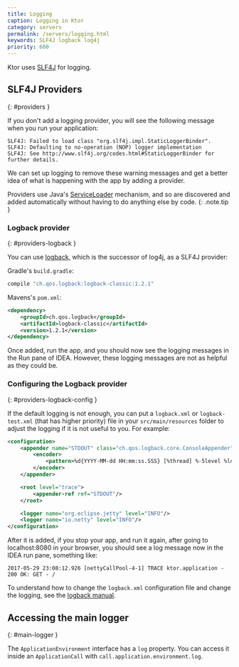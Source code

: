 ```yaml
---
title: Logging
caption: Logging in Ktor
category: servers
permalink: /servers/logging.html
keywords: SLF4J logback log4j
priority: 600
---
```


Ktor uses [SLF4J](https://www.slf4j.org/) for logging.

## SLF4J Providers
{: #providers }

If you don't add a logging provider, you will see the
following message when you run your application:

```
SLF4J: Failed to load class "org.slf4j.impl.StaticLoggerBinder".
SLF4J: Defaulting to no-operation (NOP) logger implementation
SLF4J: See http://www.slf4j.org/codes.html#StaticLoggerBinder for further details.
```

We can set up logging to remove these warning messages and get
a better idea of what is happening with the app by adding a provider.

Providers use Java's [ServiceLoader](https://docs.oracle.com/javase/7/docs/api/java/util/ServiceLoader.html) mechanism,
and so are discovered and added automatically without having to do anything
else by code.
{: .note.tip }

### Logback provider
{: #providers-logback }

You can use [logback](https://logback.qos.ch/),
which is the successor of log4j, as a SLF4J provider:

Gradle's `build.gradle`:
```groovy
compile "ch.qos.logback:logback-classic:1.2.1"
```

Mavens's `pom.xml`:
```xml
<dependency>
    <groupId>ch.qos.logback</groupId>
    <artifactId>logback-classic</artifactId>
    <version>1.2.1</version>
</dependency>
```

Once added, run the app, and you should now see the logging messages
in the Run pane of IDEA. However, these logging messages are not as
helpful as they could be.

### Configuring the Logback provider
{: #providers-logback-config }

If the default logging is not enough, you can put a `logback.xml` or `logback-test.xml` (that has higher priority) file in your `src/main/resources` folder
to adjust the logging if it is not useful to you. For example:

```xml
<configuration>
    <appender name="STDOUT" class="ch.qos.logback.core.ConsoleAppender">
        <encoder>
            <pattern>%d{YYYY-MM-dd HH:mm:ss.SSS} [%thread] %-5level %logger{36} - %msg%n</pattern>
        </encoder>
    </appender>

    <root level="trace">
        <appender-ref ref="STDOUT"/>
    </root>

    <logger name="org.eclipse.jetty" level="INFO"/>
    <logger name="io.netty" level="INFO"/>
</configuration>
```

After it is added, if you stop your app, and run it again, after going
to localhost:8080 in your browser, 
you should see a log message now in the IDEA run pane, something like:

```
2017-05-29 23:08:12.926 [nettyCallPool-4-1] TRACE ktor.application - 200 OK: GET - /
```

To understand how to change the `logback.xml` configuration file
and change the logging, see the [logback manual](https://logback.qos.ch/manual/index.html).

## Accessing the main logger
{: #main-logger }

The `ApplicationEnvironment` interface has a `log` property.
You can access it inside an `ApplicationCall` with `call.application.environment.log`.
